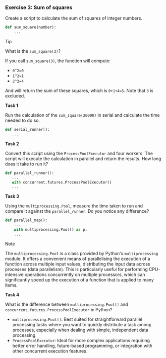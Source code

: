 ### Exercise 3: Sum of squares

Create a script to calculate the sum of squares of integer numbers.

```python
def sum_square(number):
    ...
```

> [!TIP]
>
> What is the `sum_square(3)`?
>
> If you call `sum_square(3)`, the function will compute:
>
> - `0^2=0`
> - `1^2=1`
> - `2^2=4`
>
> And will return the sum of these squares, which is `0+1+4=5`. Note that `3` is excluded.

**Task 1**

Run the calculation of the `sum_square(20000)` in serial and calculate the time needed to do so.

```python
def serial_runner():
   ...
```

**Task 2**

Convert this script using the `ProcessPoolExecutor` and four workers. The script will execute the calculation in parallel and return the results. How long does it take to run it?

```python
def parallel_runner():
   ...
   with concurrent.futures.ProcessPoolExecutor()
   ...
```

**Task 3**

Using the `multiprocessing.Pool`, measure the time taken to run and compare it against the `parallel_runner`. Do you notice any difference?

```python
def parallel_map():
    ...
    with multiprocessing.Pool() as p:
    ...
```

> [!NOTE]
>
> The `multiprocessing.Pool` is a class provided by Python's `multiprocessing` module. It offers a convenient means of parallelising the execution of a function across multiple input values, distributing the input data across processes (data parallelism). This is particularly useful for performing CPU-intensive operations concurrently on multiple processors, which can significantly speed up the execution of a function that is applied to many items.

**Task 4**

What is the difference between `multiprocessing.Pool()` and `concurrent.futures.ProcessPoolExecutor` in Python?

- `multiprocessing.Pool()`: Best suited for straightforward parallel processing tasks where you want to quickly distribute a task among processes, especially when dealing with simple, independent data processing.
- `ProcessPoolExecutor`: Ideal for more complex applications requiring better error handling, future-based programming, or integration with other concurrent execution features.

